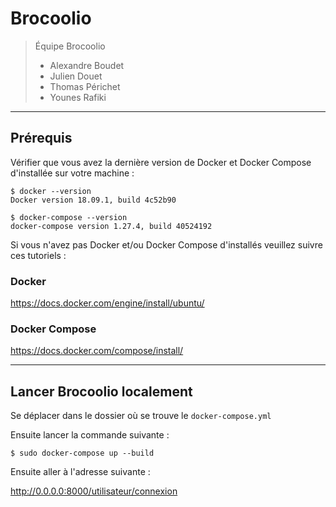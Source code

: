 # Brocoolio

> Équipe Brocoolio
> - Alexandre Boudet
> - Julien Douet
> - Thomas Périchet
> - Younes Rafiki

----------------------------------------------------------------------

## Prérequis

Vérifier que vous avez la dernière version de Docker et Docker Compose d'installée sur votre machine : 

    $ docker --version
    Docker version 18.09.1, build 4c52b90

    $ docker-compose --version
    docker-compose version 1.27.4, build 40524192

Si vous n'avez pas Docker et/ou Docker Compose d'installés veuillez suivre ces tutoriels :

### Docker

https://docs.docker.com/engine/install/ubuntu/

### Docker Compose

https://docs.docker.com/compose/install/

----------------------------------------------------------------------

## Lancer Brocoolio localement

Se déplacer dans le dossier où se trouve le `docker-compose.yml`

Ensuite lancer la commande suivante : 
    
    $ sudo docker-compose up --build

Ensuite aller à l'adresse suivante : 
    
http://0.0.0.0:8000/utilisateur/connexion